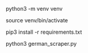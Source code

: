 python3 -m venv venv

source venv/bin/activate

pip3 install -r requirements.txt

python3 german_scraper.py

